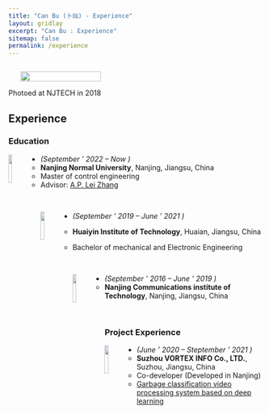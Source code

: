 ```yaml
---
title: "Can Bu (卜灿) - Experience"
layout: gridlay
excerpt: "Can Bu : Experience"
sitemap: false
permalink: /experience
---
```

<div class="col-sm-4" align="right" style="display:table-cell; vertical-align:middle; text-align:center">

  <ul style="overflow: hidden">
  <a href ="https://canbu.github.io"> <img align="right" src="{{ site.url }}{{ site.baseurl }}/images/admin.jpg" class="img-responsive" width="100%" /></a>
  </ul>
  Photoed at NJTECH in 2018<br>
</div>

<div class="col-sm-8">

## Experience

### Education 

<a href="http://www.njnu.edu.cn/"> <img align="left" src="{{ site.url }}{{ site.baseurl }}/images/logo/nnu.jpg" width="12%"  /></a>

* <em>(September &rsquo; 2022 &ndash; Now )</em>
    - <strong>Nanjing Normal University</strong>, Nanjing, Jiangsu, China
	- Master of control engineering
	- Advisor: <a href="http://leizhangnjnu.github.io">A.P. Lei Zhang</a>

<br>

<a href="http://www.hyit.edu.cn/"> <img align="left" src="{{ site.url }}{{ site.baseurl }}/images/logo/hyit.jpg" width="12%"  /></a>

* <em>(September &rsquo; 2019 &ndash; June &rsquo; 2021 )</em>
    
	- <strong>Huaiyin Institute of Technology</strong>, Huaian, Jiangsu, China
	
	- Bachelor of mechanical and Electronic Engineering
	
	  

<br>

<a href="http://www.njitt.edu.cn/"> <img align="left" src="{{ site.url }}{{ site.baseurl }}/images/logo/njitt.jpg" width="12%"  /></a>

* <em>(September &rsquo; 2016 &ndash; June &rsquo; 2019 )</em>
    - <strong>Nanjing Communications institute of Technology</strong>, Nanjing, Jiangsu, China

<br>

### Project Experience

<a href="http://www.vortexinfo.cn/"> <img align="left" src="{{ site.url }}{{ site.baseurl }}/images/logo/vortex.jpg" width="12%"  /></a>

* <em>(June &rsquo; 2020 &ndash; Steptember &rsquo; 2021 )</em>
    - <strong>Suzhou VORTEX INFO Co., LTD.</strong>, Suzhou, Jiangsu, China
	- Co-developer (Developed in Nanjing)
	- <a href="http://www.vortexinfo.cn/h-nd-204.html#_np=122_567">Garbage classification video processing system based on deep learning </a>

</div>